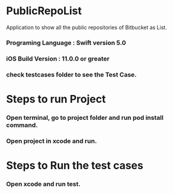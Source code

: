 # PublicRepoList
Application to show all the public repositories of Bitbucket as List.

### Programing Language :  Swift version 5.0
### iOS Build Version :  11.0.0 or greater 
### check testcases folder to see the Test Case.

# Steps to run Project

### Open terminal, go to project folder and run pod install command.
### Open project in xcode and run.

# Steps to Run the test cases

### Open xcode and run test.
